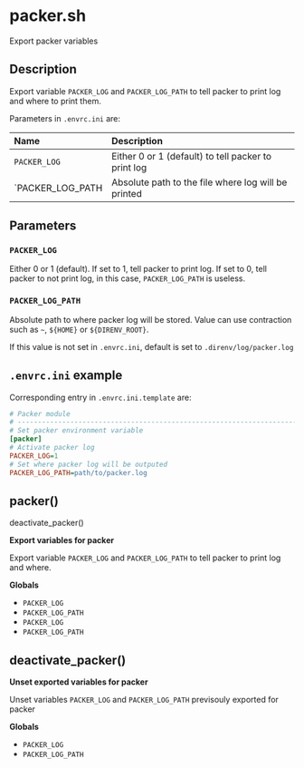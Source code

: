 # packer.sh

Export packer variables

## Description

Export variable `PACKER_LOG` and `PACKER_LOG_PATH` to tell packer to print
log and where to print them.

Parameters in `.envrc.ini` are:

| Name             | Description                                         |
| :--------------- | :-------------------------------------------------- |
| `PACKER_LOG`     | Either 0 or 1 (default) to tell packer to print log |
| `PACKER_LOG_PATH | Absolute path to the file where log will be printed |

## Parameters

### `PACKER_LOG`

Either 0 or 1 (default). If set to 1, tell packer to print log. If set to 0,
tell packer to not print log, in this case, `PACKER_LOG_PATH` is useless.

### `PACKER_LOG_PATH`

Absolute path to where packer log will be stored. Value can use contraction
such as `~`, `${HOME}` or `${DIRENV_ROOT}`.

If this value is not set in `.envrc.ini`, default is set to
`.direnv/log/packer.log`

## `.envrc.ini` example

Corresponding entry in `.envrc.ini.template` are:

```ini
# Packer module
# ------------------------------------------------------------------------------
# Set packer environment variable
[packer]
# Activate packer log
PACKER_LOG=1
# Set where packer log will be outputed
PACKER_LOG_PATH=path/to/packer.log
```



## packer()
deactivate_packer()

 **Export variables for packer**
 
 Export variable `PACKER_LOG` and `PACKER_LOG_PATH` to tell packer to print
 log and where.

 **Globals**

 - `PACKER_LOG`
 - `PACKER_LOG_PATH`
 - `PACKER_LOG`
 - `PACKER_LOG_PATH`

## deactivate_packer()

 **Unset exported variables for packer**
 
 Unset variables `PACKER_LOG` and `PACKER_LOG_PATH` previsouly exported for
 packer

 **Globals**

 - `PACKER_LOG`
 - `PACKER_LOG_PATH`
